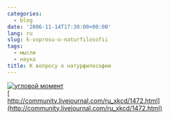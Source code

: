 ```yaml
---
categories:
  - blog
date: '2006-11-14T17:30:00+00:00'
lang: ru
slug: k-voprosu-o-naturfilosofii
tags:
  - мысли
  - наука
title: К вопросу о натурфилософии
---
```




[![угловой момент](http://pics.livejournal.com/yamadharma/pic/00007hhd)](http://pics.livejournal.com/yamadharma/pic/00007hhd)  
[  
http://community.livejournal.com/ru_xkcd/1472.html](http://community.livejournal.com/ru_xkcd/1472.html)
